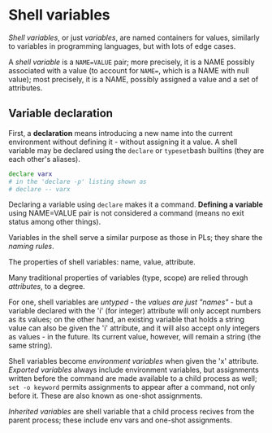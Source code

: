# Shell variables

*Shell variables*, or just *variables*, are named containers for values, similarly to variables in programming languages, but with lots of edge cases.

A *shell variable* is a `NAME=VALUE` pair; more precisely, it is a NAME possibly associated with a value (to account for `NAME=`, which is a NAME with null value); most precisely, it is a NAME, possibly assigned a value and a set of attributes.

## Variable declaration

First, a **declaration** means introducing a new name into the current environment without defining it - without assigning it a value. A shell variable may be declared using the `declare` or `typeset`bash builtins (they are each other's aliases).

```bash
declare varx
# in the 'declare -p' listing shown as
# declare -- varx
```

Declaring a variable using `declare` makes it a command. **Defining a variable** using NAME=VALUE pair is not considered a command (means no exit status among other things).




Variables in the shell serve a similar purpose as those in PLs; they share the *naming rules*.

The properties of shell variables: name, value, attribute.

Many traditional properties of variables (type, scope) are relied through *attributes*, to a degree. 

For one, shell variables are *untyped* - the *values are just "names"* - but a variable declared with the 'i' (for integer) attribute will only accept numbers as its values; on the other hand, an existing variable that holds a string value can also be given the 'i' attribute, and it will also accept only integers as values - in the future. Its current value, however, will remain a string (the same string).

Shell variables become *environment variables* when given the 'x' attribute. *Exported variables* always include environment variables, but assignments written before the command are made available to a child process as well; `set -o keyword` permits assignments to appear after a command, not only before it. These are also known as one-shot assignments.

*Inherited variables* are shell variable that a child process recives from the parent process; these include env vars and one-shot assignments.
